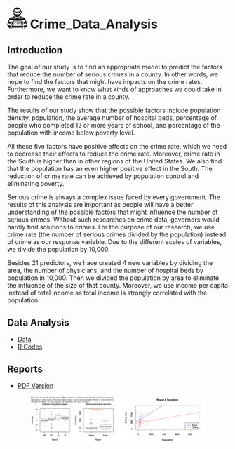 # <img width="45" src=pics/crime.png> Crime_Data_Analysis

## Introduction

The goal of our study is to find an appropriate model to predict the factors that reduce the number of serious crimes in a county. In other words, we hope to find the factors that might have impacts on the crime rates. Furthermore, we want to know what kinds of approaches we could take in order to reduce the crime rate in a county.  

The results of our study show that the possible factors include population density, population, the average number of hospital beds, percentage of people who completed 12 or more years of school, and percentage of the population with income below poverty level. 

All these five factors have positive effects on the crime rate, which we need to decrease their effects to reduce the crime rate. Moreover, crime rate in the South is higher than in other regions of the United States. We also find that the population has an even higher positive effect in the South. The reduction of crime rate can be achieved by population control and eliminating poverty.

Serious crime is always a complex issue faced by every government. The results of this analysis are important as people will have a better understanding of the possible factors that might influence the number of serious crimes. Without such researches on crime data, governors would hardly find solutions to crimes. For the purpose of our research, we use crime rate (the number of serious crimes divided by the population) instead of crime as our response variable. Due to the different scales of variables, we divide the population by 10,000. 

Besides 21 predictors, we have created 4 new variables by dividing the area, the number of physicians, and the number of hospital beds by population in 10,000. Then we divided the population by area to eliminate the influence of the size of that county. Moreover, we use income per capita instead of total income as total income is strongly correlated with the population.

## Data Analysis

* [Data](data/CRIMEDATA.txt)
* [R Codes](codes/GR5291_Final_Report.Rmd)

## Reports
* [PDF Version](docs/GR5291_Final_Report)


<p align="center">
  <img width="200" src=pics/1.jpg><img width="200" src=pics/2.jpg>
</p>



